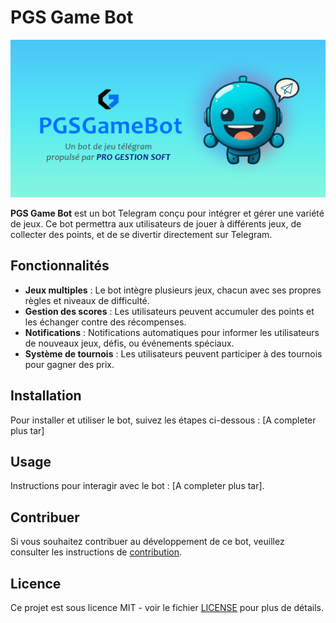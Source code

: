 # PGS Game Bot
![Couverture](assets\img\pp-repository.png)

**PGS Game Bot** est un bot Telegram conçu pour intégrer et gérer une variété de jeux. Ce bot permettra aux utilisateurs de jouer à différents jeux, de collecter des points, et de se divertir directement sur Telegram.

## Fonctionnalités
- **Jeux multiples** : Le bot intègre plusieurs jeux, chacun avec ses propres règles et niveaux de difficulté.
- **Gestion des scores** : Les utilisateurs peuvent accumuler des points et les échanger contre des récompenses.
- **Notifications** : Notifications automatiques pour informer les utilisateurs de nouveaux jeux, défis, ou événements spéciaux.
- **Système de tournois** : Les utilisateurs peuvent participer à des tournois pour gagner des prix.

## Installation
Pour installer et utiliser le bot, suivez les étapes ci-dessous :
[A completer plus tar]

## Usage
Instructions pour interagir avec le bot :
[A completer plus tar].

## Contribuer
Si vous souhaitez contribuer au développement de ce bot, veuillez consulter les instructions de [contribution](CONTRIBUTING.md).

## Licence
Ce projet est sous licence MIT - voir le fichier [LICENSE](LICENSE) pour plus de détails.

